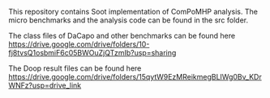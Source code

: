 This repository contains Soot implementation of ComPoMHP analysis. The micro benchmarks and the analysis code can be found in the src folder.

The class files of DaCapo and other benchmarks can be found here https://drive.google.com/drive/folders/10-fj8tvsQ1osbmiF6c05BWOuZjQTzmIb?usp=sharing

The Doop result files can be found here https://drive.google.com/drive/folders/15qytW9EzMReikmegBLIWg0Bv_KDrWNFz?usp=drive_link

